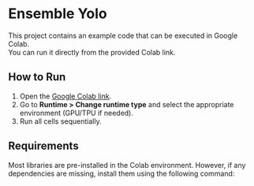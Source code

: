 # Ensemble Yolo


This project contains an example code that can be executed in Google Colab.  
You can run it directly from the provided Colab link.

## How to Run

1. Open the [Google Colab link](https://colab.research.google.com/drive/1ukYChz8LGlad3PC3VaG6tS8ugEb1KgsZ?usp=sharing).
2. Go to **Runtime > Change runtime type** and select the appropriate environment (GPU/TPU if needed).
3. Run all cells sequentially.

## Requirements

Most libraries are pre-installed in the Colab environment. However, if any dependencies are missing, install them using the following command:

